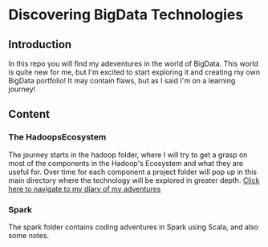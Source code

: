 # Discovering BigData Technologies
## Introduction
In this repo you will find my adeventures in the world of BigData. 
This world is quite new for me, but I'm excited to start exploring it and creating my own BigData portfolio! It may contain flaws, but as I said I'm on a learning journey!

## Content
### The HadoopsEcosystem
The journey starts in the hadoop folder, where I will try to get a grasp on most of the components in the Hadoop's Ecosystem and  what they are useful for. Over time for each component a project folder will pop up in this main directory where the technology will be explored in greater depth.
[Click here to navigate to my diary of my adventures](https://github.com/msnm/DiscoveringBigData/blob/master/hadoop/notes/HadoopsEcosystem.md)
  
### Spark
The spark folder contains coding adventures in Spark using Scala, and also some notes. 


